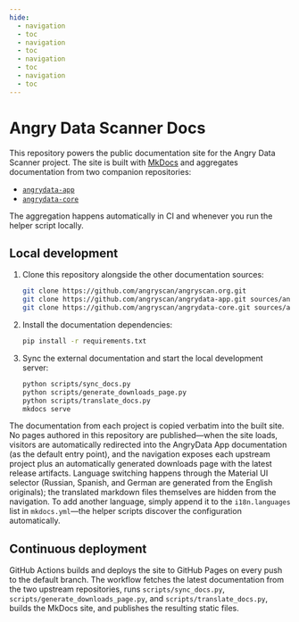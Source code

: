 ```yaml
---
hide:
  - navigation
  - toc
  - navigation
  - toc
  - navigation
  - toc
  - navigation
  - toc
---
```

# Angry Data Scanner Docs

This repository powers the public documentation site for the Angry Data Scanner project. The site
is built with [MkDocs](https://www.mkdocs.org/) and aggregates documentation from two
companion repositories:

- [`angrydata-app`](https://github.com/angryscan/angrydata-app)
- [`angrydata-core`](https://github.com/angryscan/angrydata-core)

The aggregation happens automatically in CI and whenever you run the helper script locally.

## Local development

1. Clone this repository alongside the other documentation sources:

   ```bash
   git clone https://github.com/angryscan/angryscan.org.git
   git clone https://github.com/angryscan/angrydata-app.git sources/angrydata-app
   git clone https://github.com/angryscan/angrydata-core.git sources/angrydata-core
   ```

2. Install the documentation dependencies:

   ```bash
   pip install -r requirements.txt
   ```

3. Sync the external documentation and start the local development server:

   ```bash
   python scripts/sync_docs.py
   python scripts/generate_downloads_page.py
   python scripts/translate_docs.py
   mkdocs serve
   ```

The documentation from each project is copied verbatim into the built site. No pages authored in this
repository are published—when the site loads, visitors are automatically redirected into the AngryData
App documentation (as the default entry point), and the navigation exposes each upstream project plus
an automatically generated downloads page with the latest release artifacts. Language switching happens
through the Material UI selector (Russian, Spanish, and German are generated from the English originals);
the translated markdown files themselves are hidden from the navigation. To add another language, simply
append it to the `i18n.languages` list in `mkdocs.yml`—the helper scripts discover the configuration
automatically.

## Continuous deployment

GitHub Actions builds and deploys the site to GitHub Pages on every push to the default
branch. The workflow fetches the latest documentation from the two upstream repositories,
runs `scripts/sync_docs.py`, `scripts/generate_downloads_page.py`, and `scripts/translate_docs.py`, builds the MkDocs site,
and publishes the resulting static files.
